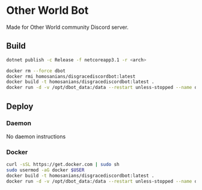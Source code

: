 # Other World Bot

Made for Other World community Discord server.

## Build

```bash
dotnet publish -c Release -f netcoreapp3.1 -r <arch>
```

```bash
docker rm --force dbot
docker rmi homosanians/disgracediscordbot:latest
docker build -t homosanians/disgracediscordbot:latest .
docker run -d -v /opt/dbot_data:/data --restart unless-stopped --name dbot homosanians/disgracediscordbot:latest
```

## Deploy

### Daemon

No daemon instructions

### Docker

```bash
curl -sSL https://get.docker.com | sudo sh
sudo usermod -aG docker $USER
docker build -t homosanians/disgracediscordbot:latest .
docker run -d -v /opt/dbot_data:/data --restart unless-stopped --name dbot homosanians/disgracediscordbot:latest
```
